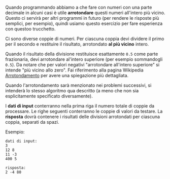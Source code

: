 <!-- #Arrotondamento -->

Quando programmando abbiamo a che fare con numeri con una parte decimale in alcuni casi è utile **arrotondare** questi 
numeri all'intero più vicino. Questo ci servirà per altri programmi in futuro (per rendere le risposte più semplici, 
per esempio), quindi usiamo questo esercizio per fare esperienza con questoo trucchetto.

Ci sono diverse coppie di numeri. Per ciascuna coppia devi dividere il primo per il secondo e restituire 
il risultato, arrotondato **al più vicino** intero.

Quando il risultato della divisione restituisce esattamente `0.5` come parte frazionaria, devi arrotondare 
al'intero superiore (per esempio sommandogli `0.5`). Da notare che per valori negativi "arrotondare 
all'intero superiore" si intende "più vicino allo zero". Fai riferimento alla pagina Wikipedia [Arrotondamento](https://it.wikipedia.org/wiki/Arrotondamento)
per avere una spiegazione più dettagliata.

Quando l'arrotondamento sarà menzionato nei problemi successivi, si intenderà lo stesso algoritmo qua 
descritto (a meno che non sia esplicitamente specificato diversamente).

I **dati di input** conterranno nella prima riga il numero totale di coppie da processare.
Le righe seguenti conterranno le coppie di valori da testare.
La **risposta** dovrà contenere i risultati delle divisioni arrotondati per ciascuna coppia,
separati da spazi.

Esempio:

	dati di input:
	3
	12 8
	11 -3
	400 5
	
	risposta:
	2 -4 80
